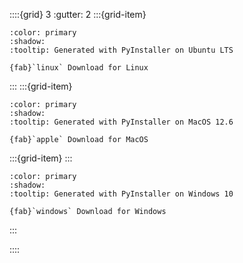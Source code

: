 ::::{grid} 3
:gutter: 2
:::{grid-item}

```{button-link} https://github.com/Guts/qgis-deployment-cli/releases/download/0.33.0/Ubuntu_QGISDeploymentToolbelt_0-33-0
:color: primary
:shadow:
:tooltip: Generated with PyInstaller on Ubuntu LTS

{fab}`linux` Download for Linux
```
:::
:::{grid-item}

```{button-link} https://github.com/Guts/qgis-deployment-cli/releases/download/0.33.0/MacOS_QGISDeploymentToolbelt_0-33-0
:color: primary
:shadow:
:tooltip: Generated with PyInstaller on MacOS 12.6

{fab}`apple` Download for MacOS
```
:::{grid-item}
:::

```{button-link} https://github.com/Guts/qgis-deployment-cli/releases/download/0.33.0/Windows_QGISDeploymentToolbelt_0-33-0.exe
:color: primary
:shadow:
:tooltip: Generated with PyInstaller on Windows 10

{fab}`windows` Download for Windows
```
:::

::::
